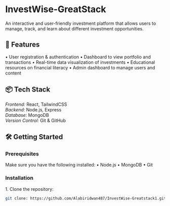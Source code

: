 # InvestWise-GreatStack

An interactive and user-friendly investment platform that allows users to manage, track, and learn about different investment opportunities.

## 🚀 Features

•⁠  ⁠User registration & authentication
•⁠  ⁠Dashboard to view portfolio and transactions
•⁠  ⁠Real-time data visualization of investments
•⁠  ⁠Educational resources on financial literacy
•⁠  ⁠Admin dashboard to manage users and content

## 📦 Tech Stack

*Frontend:* React, TailwindCSS  
*Backend:* Node.js, Express  
*Database:* MongoDB  
*Version Control:* Git & GitHub

## 🛠️ Getting Started

### Prerequisites

Make sure you have the following installed:
•⁠  ⁠Node.js
•⁠  ⁠MongoDB
•⁠  ⁠Git

### Installation

1.⁠ ⁠Clone the repository:
```bash
git clone: https://github.com/Alabiridwan487/InvestWise-Greatstack1.git
